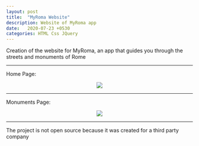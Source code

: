 ```yaml
---
layout: post
title:  "MyRoma Website"
description: Website of MyRoma app 
date:   2020-07-23 +0530
categories: HTML Css JQuery
---
```


Creation of the website for MyRoma, an app that guides you through the streets and monuments of Rome

----

Home Page:
<div align="center"><img src="https://i.imgur.com/qIjNq5W.png"></div>

----

Monuments Page: 
<div align="center"><img src="https://i.imgur.com/Mg31A93.png"></div>

----


The project is not open source because it was created for a third party company